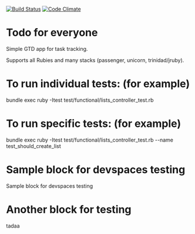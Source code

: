 [![Build Status](https://travis-ci.org/engineyard/todo.png?branch=update_rails)](https://travis-ci.org/engineyard/todo)
[![Code Climate](https://codeclimate.com/github/engineyard/todo.png)](https://codeclimate.com/github/engineyard/todo)


# Todo for everyone

Simple GTD app for task tracking.

Supports all Rubies and many stacks (passenger, unicorn, trinidad/jruby).

# To run individual tests: (for example)

bundle exec ruby -Itest test/functional/lists_controller_test.rb

# To run specific tests: (for example)

bundle exec ruby -Itest test/functional/lists_controller_test.rb --name test_should_create_list

# Sample block for devspaces testing

Sample block for devspaces testing

# Another block for testing

tadaa